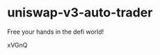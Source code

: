 # uniswap-v3-auto-trader
Free your hands in the defi world!







































xVGnQ

